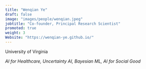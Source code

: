 ```yaml
---
title: "Wenqian Ye"
draft: false
image: "images/people/wenqian.jpeg"
jobtitle: "Co-founder, Principal Research Scientist"
promoted: true
weight: 3
Website: "https://wenqian-ye.github.io/" 
---
```


University of Virginia

*AI for Healthcare, Uncertainty AI, Bayesian ML, AI for Social Good*


